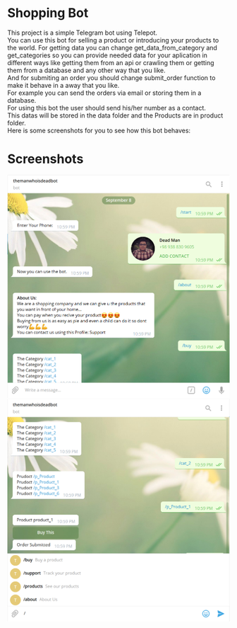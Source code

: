 # Shopping Bot
This project is a simple Telegram bot using Telepot.  
You can use this bot for selling a product or introducing your products to the world.
For getting data you can change get_data_from_category and get_categories so you can provide needed data for your aplication in different ways 
like getting them from an api or crawling them or getting them from a database and any other way that you like.  
And for submiting an order you should change submit_order function to make it behave in a away that you like.  
For example you can send the orders via email or storing them in a database.   
For using this bot the user should send his/her number as a contact.  
This datas will be stored in the data folder and the Products are in product folder.  
Here is some screenshots for you to see how this bot behaves:
# Screenshots
![alt text](https://github.com/bahmanshadmehr/Projects-Screenshots/blob/master/Shopping%20Bot-1.PNG)  
![alt text](https://github.com/bahmanshadmehr/Projects-Screenshots/blob/master/Shopping%20Bot-2.PNG)
